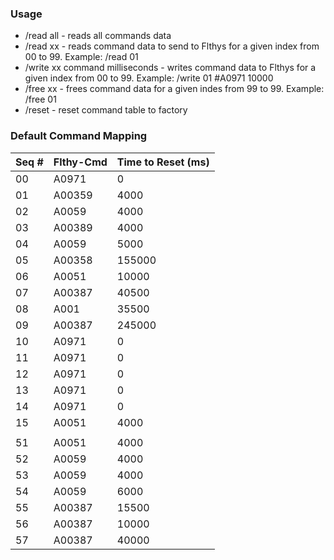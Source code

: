 ### Usage

- /read all   - reads all commands data
- /read xx    - reads command data to send to Flthys for a given index from 00 to 99. Example: /read 01
- /write xx command milliseconds - writes command data to Flthys for a given index from 00 to 99. Example: /write 01 #A0971 10000
- /free xx    - frees command data for a given indes from 99 to 99. Example: /free 01
- /reset      - reset command table to factory

### Default Command Mapping

| Seq # | Flthy-Cmd | Time to Reset (ms) |
| --- | --- | --- |
| 00 | A0971 | 0 |
| 01 | A00359 | 4000 |
| 02 | A0059 | 4000 |
| 03 | A00389 | 4000 |
| 04 | A0059 | 5000 |
| 05 | A00358 | 155000 |
| 06 | A0051 | 10000 |
| 07 | A00387 | 40500 |
| 08 | A001 | 35500 |
| 09 | A00387 | 245000 |
| 10 | A0971 | 0 |
| 11 | A0971 | 0 |
| 12 | A0971 | 0 |
| 13 | A0971 | 0 |
| 14 | A0971 | 0 |
| 15 | A0051 | 4000 |
| | | |
| 51 | A0051 | 4000 |
| 52 | A0059 | 4000 |
| 53 | A0059 | 4000 |
| 54 | A0059 | 6000 |
| 55 | A00387 | 15500 |
| 56 | A00387 | 10000 |
| 57 | A00387 | 40000 |
